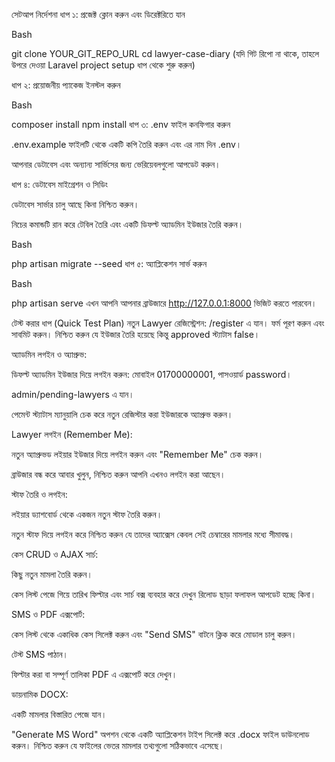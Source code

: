 সেটআপ নির্দেশনা
ধাপ ১: প্রজেক্ট ক্লোন করুন এবং ডিরেক্টরিতে যান

Bash

git clone YOUR_GIT_REPO_URL
cd lawyer-case-diary
(যদি গিট রিপো না থাকে, তাহলে উপরে দেওয়া Laravel project setup ধাপ থেকে শুরু করুন)

ধাপ ২: প্রয়োজনীয় প্যাকেজ ইনস্টল করুন

Bash

composer install
npm install
ধাপ ৩: .env ফাইল কনফিগার করুন

.env.example ফাইলটি থেকে একটি কপি তৈরি করুন এবং এর নাম দিন .env।

আপনার ডেটাবেস এবং অন্যান্য সার্ভিসের জন্য ভেরিয়েবলগুলো আপডেট করুন।

ধাপ ৪: ডেটাবেস মাইগ্রেশন ও সিডিং

ডেটাবেস সার্ভার চালু আছে কিনা নিশ্চিত করুন।

নিচের কমান্ডটি রান করে টেবিল তৈরি এবং একটি ডিফল্ট অ্যাডমিন ইউজার তৈরি করুন।

Bash

php artisan migrate --seed
ধাপ ৫: অ্যাপ্লিকেশন সার্ভ করুন

Bash

php artisan serve
এখন আপনি আপনার ব্রাউজারে http://127.0.0.1:8000 ভিজিট করতে পারবেন।

টেস্ট করার ধাপ (Quick Test Plan)
নতুন Lawyer রেজিস্ট্রেশন: /register এ যান। ফর্ম পূরণ করুন এবং সাবমিট করুন। নিশ্চিত করুন যে ইউজার তৈরি হয়েছে কিন্তু approved স্ট্যাটাস false।

অ্যাডমিন লগইন ও অ্যাপ্রুভ:

ডিফল্ট অ্যাডমিন ইউজার দিয়ে লগইন করুন: মোবাইল 01700000001, পাসওয়ার্ড password।

admin/pending-lawyers এ যান।

পেমেন্ট স্ট্যাটাস ম্যানুয়ালি চেক করে নতুন রেজিস্টার করা ইউজারকে অ্যাপ্রুভ করুন।

Lawyer লগইন (Remember Me):

নতুন অ্যাপ্রুভড লইয়ার ইউজার দিয়ে লগইন করুন এবং "Remember Me" চেক করুন।

ব্রাউজার বন্ধ করে আবার খুলুন, নিশ্চিত করুন আপনি এখনও লগইন করা আছেন।

স্টাফ তৈরি ও লগইন:

লইয়ার ড্যাশবোর্ড থেকে একজন নতুন স্টাফ তৈরি করুন।

নতুন স্টাফ দিয়ে লগইন করে নিশ্চিত করুন যে তাদের অ্যাক্সেস কেবল সেই চেম্বারের মামলার মধ্যে সীমাবদ্ধ।

কেস CRUD ও AJAX সার্চ:

কিছু নতুন মামলা তৈরি করুন।

কেস লিস্ট পেজে গিয়ে তারিখ ফিল্টার এবং সার্চ বক্স ব্যবহার করে দেখুন রিলোড ছাড়া ফলাফল আপডেট হচ্ছে কিনা।

SMS ও PDF এক্সপোর্ট:

কেস লিস্ট থেকে একাধিক কেস সিলেক্ট করুন এবং "Send SMS" বাটনে ক্লিক করে মোডাল চালু করুন।

টেস্ট SMS পাঠান।

ফিল্টার করা বা সম্পূর্ণ তালিকা PDF এ এক্সপোর্ট করে দেখুন।

ডায়নামিক DOCX:

একটি মামলার বিস্তারিত পেজে যান।

"Generate MS Word" অপশন থেকে একটি অ্যাপ্লিকেশন টাইপ সিলেক্ট করে .docx ফাইল ডাউনলোড করুন। নিশ্চিত করুন যে ফাইলের ভেতর মামলার তথ্যগুলো সঠিকভাবে এসেছে।